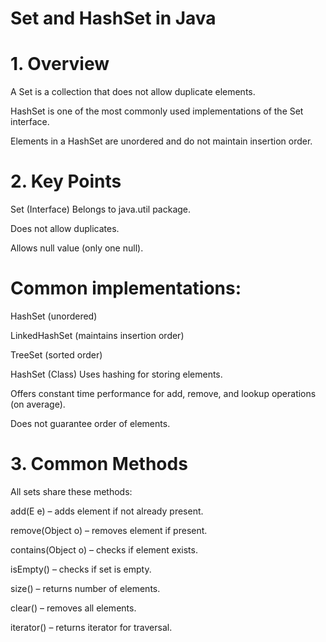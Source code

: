# Set and HashSet in Java


# 1. Overview
A Set is a collection that does not allow duplicate elements.

HashSet is one of the most commonly used implementations of the Set interface.

Elements in a HashSet are unordered and do not maintain insertion order.

# 2. Key Points
Set (Interface)
Belongs to java.util package.

Does not allow duplicates.

Allows null value (only one null).

# Common implementations:

HashSet (unordered)

LinkedHashSet (maintains insertion order)

TreeSet (sorted order)

HashSet (Class)
Uses hashing for storing elements.

Offers constant time performance for add, remove, and lookup operations (on average).

Does not guarantee order of elements.

# 3. Common Methods
All sets share these methods:

add(E e) – adds element if not already present.

remove(Object o) – removes element if present.

contains(Object o) – checks if element exists.

isEmpty() – checks if set is empty.

size() – returns number of elements.

clear() – removes all elements.

iterator() – returns iterator for traversal.
